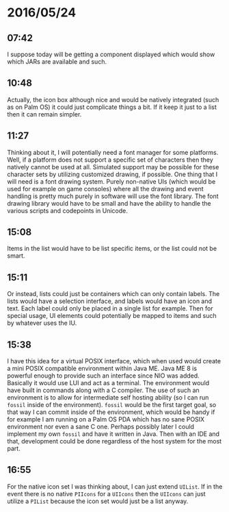 # 2016/05/24

## 07:42

I suppose today will be getting a component displayed which would show which
JARs are available and such.

## 10:48

Actually, the icon box although nice and would be natively integrated (such as
on Palm OS) it could just complicate things a bit. If it keep it just to a list
then it can remain simpler.

## 11:27

Thinking about it, I will potentially need a font manager for some platforms.
Well, if a platform does not support a specific set of characters then they
natively cannot be used at all. Simulated support may be possible for these
character sets by utilizing customized drawing, if possible. One thing that
I will need is a font drawing system. Purely non-native UIs (which would be
used for example on game consoles) where all the drawing and event handling is
pretty much purely in software will use the font library. The font drawing
library would have to be small and have the ability to handle the various
scripts and codepoints in Unicode.

## 15:08

Items in the list would have to be list specific items, or the list could not
be smart.

## 15:11

Or instead, lists could just be containers which can only contain labels. The
lists would have a selection interface, and labels would have an icon and
text. Each label could only be placed in a single list for example. Then for
special usage, UI elements could potentially be mapped to items and such by
whatever uses the IU.

## 15:38

I have this idea for a virtual POSIX interface, which when used would create
a mini POSIX compatible environment within Java ME. Java ME 8 is powerful
enough to provide such an interface since NIO was added. Basically it would
use LUI and act as a terminal. The environment would have built in commands
along with a C compiler. The use of such an environment is to allow for
intermediate self hosting ability (so I can run `fossil` inside of the
environment). `fossil` would be the first target goal, so that way I can
commit inside of the environment, which would be handy if for example I am
running on a Palm OS PDA which has no sane POSIX environment nor even a sane
C one. Perhaps possibly later I could implement my own `fossil` and have it
written in Java. Then with an IDE and that, development could be done
regardless of the host system for the most part.

## 16:55

For the native icon set I was thinking about, I can just extend `UIList`. If
in the event there is no native `PIIcons` for a `UIIcons` then the `UIIcons`
can just utilize a `PIList` because the icon set would just be a list anyway.

